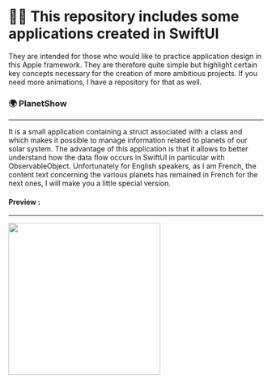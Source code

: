 <h1>👨‍💻 This repository includes some applications created in SwiftUI</h1>

<p>They are intended for those who would like to practice application design in this Apple framework. They are therefore quite simple but highlight certain key concepts necessary for the creation of more ambitious projects. If you need more animations, I have a repository for that as well.</p>

<h3>🌍 PlanetShow</h3>
<hr>
<p>It is a small application containing a struct associated with a class and which makes it possible to manage information related to planets of our solar system. The advantage of this application is that it allows to better understand how the data flow occurs in SwiftUI in particular with ObservableObject. Unfortunately for English speakers, as I am French, the content text concerning the various planets has remained in French for the next ones, I will make you a little special version.</p>

<h4>Preview :</h4>
<hr>
<img src="Assets/Simulator Screen Recording - iPhone 14 Pro - 2023-07-01 at 15.44.25.gif" width="300px" height="auto">
